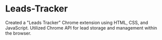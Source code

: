 # Leads-Tracker

Created a "Leads Tracker" Chrome extension using HTML, CSS, and JavaScript.
Utilized Chrome API for lead storage and management within the browser.

